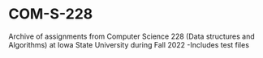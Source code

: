 # COM-S-228
Archive of  assignments from Computer Science 228 (Data structures and Algorithms) at Iowa State University during Fall 2022
-Includes test files
